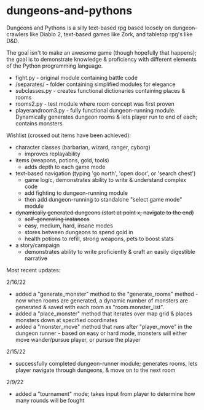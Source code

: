 # dungeons-and-pythons

Dungeons and Pythons is a silly text-based rpg based loosely on dungeon-crawlers like Diablo 2, text-based games like Zork, and tabletop rpg's like D&D.

The goal isn't to make an awesome game (though hopefully that happens); the goal is to demonstrate knowledge & proficiency with different elements of the Python programming language.

* fight.py - original module containing battle code
* /separates/ - folder containing simplified modules for elegance
* subclasses.py - creates functional dictionaries containing places & rooms
* rooms2.py - test module where room concept was first proven
* playerandroom3.py - fully functional dungeon-running module. Dynamically generates dungeon rooms & lets player run to end of each; contains monsters

Wishlist (crossed out items have been achieved):
* character classes (barbarian, wizard, ranger, cyborg)
  * improves replayability
* items (weapons, potions, gold, tools)
  * adds depth to each game mode
* text-based navigation (typing 'go north', 'open door', or 'search chest')
  * game logic, demonstrates ability to write & understand complex code
  * add fighting to dungeon-running module
  * then add dungeon-running to standalone "select game mode" module
* ~~dynamically generated dungeons (start at point x, navigate to the end)~~
  * ~~self-generating instances~~
  * ~~easy~~, medium, hard, insane modes
  * stores between dungeons to spend gold in
   * health potions to refill, strong weapons, pets to boost stats
* a story/campaign
  * demonstrates ability to write proficiently & craft an easily digestible narrative


Most recent updates:

2/16/22

* added a "generate_monster" method to the "generate_rooms" method - now when rooms are generated, a dynamic number of monsters are generated & saved with each room as "room.monster_list".
* added a "place_monster" method that iterates over map grid & places monsters down at specified coordinates
* added a "monster_move" method that runs after "player_move" in the dungeon runner - based on easy or hard mode, monsters will either move wander/pursue player, or pursue the player

2/15/22
* successfully completed dungeon-runner module; generates rooms, lets player navigate through dungeons, & move on to the next room

2/9/22
* added a "tournament" mode; takes input from player to determine how many rounds will be fought
